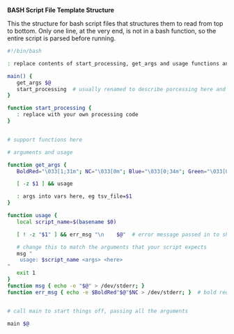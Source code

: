 **BASH Script File Template Structure**

This the structure for bash script files that structures them to read from top to bottom.
Only one line, at the very end, is not in a bash function, so the entire script is parsed before running.

``` bash
#!/bin/bash

: replace contents of start_processing, get_args and usage functions and add others as needed.

main() {
   get_args $@
   start_processing  # usually renamed to describe porcessing here and in function name below
}

function start_processing {
   : replace with your own processing code
}


# support functions here

# arguments and usage

function get_args {
   BoldRed="\033[1;31m"; NC="\033[0m"; Blue="\033[0;34m"; Green="\033[0;32m"

   [ -z $1 ] && usage

   : args into vars here, eg tsv_file=$1
}

function usage {
   local script_name=$(basename $0)

   [ ! -z "$1" ] && err_msg "\n    $@"  # error message passed in to show

   # change this to match the arguments that your script expects
   msg "
    usage: $script_name <args> <here>
"
   exit 1
}
function msg { echo -e "$@" > /dev/stderr; }
function err_msg { echo -e $BoldRed"$@"$NC > /dev/stderr; }  # bold red


# call main to start things off, passing all the arguments

main $@

```
